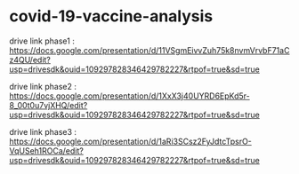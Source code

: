 # covid-19-vaccine-analysis

drive link phase1 :
https://docs.google.com/presentation/d/11VSgmEivvZuh75k8nvmVrvbF71aCz4QU/edit?usp=drivesdk&ouid=109297828346429782227&rtpof=true&sd=true

drive link phase2 :
https://docs.google.com/presentation/d/1XxX3j40UYRD6EpKd5r-8_00t0u7vjXHQ/edit?usp=drivesdk&ouid=109297828346429782227&rtpof=true&sd=true

drive link phase3 :
https://docs.google.com/presentation/d/1aRi3SCsz2FyJdtcTpsrO-VqUSeh1ROCa/edit?usp=drivesdk&ouid=109297828346429782227&rtpof=true&sd=true
